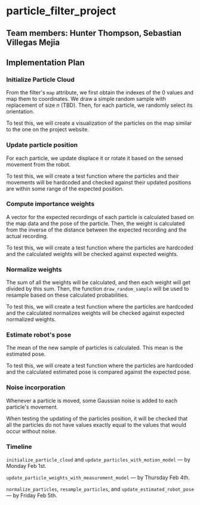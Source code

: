 # particle_filter_project

## Team members: Hunter Thompson, Sebastian Villegas Mejia


## Implementation Plan

### Initialize Particle Cloud

From the filter's `map` attribute, we first obtain the indexes of the 0 values
and map them to coordinates. We draw a simple random sample with replacement
of size $n$ (TBD). Then, for each particle, we randomly select its orientation.

To test this, we will create a visualization of the particles on the map similar
to the one on the project website.

### Update particle position

For each particle, we update displace it or rotate it based on the sensed 
movement from the robot. 

To test this, we will create a test function where the particles and their
movements will be hardcoded and checked against their updated positions are
within some range of the expected position.

### Compute importance weights

A vector for the expected recordings of each particle is calculated based on 
the map data and the pose of the particle. Then, the weight is calculated from
the inverse of the distance between the expected recording and the actual 
recording.

To test this, we will create a test function where the particles are hardcoded
and the calculated weights will be checked against expected weights.


### Normalize weights

The sum of all the weights will be calculated, and then each weight will get 
divided by this sum. Then, the function `draw_random_sample` will be used to
resample based on these calculated probabilities.

To test this, we will create a test function where the particles are hardcoded
and the calculated normalizes weights will be checked against expected 
normalized weights.

### Estimate robot's pose

The mean of the new sample of particles is calculated. This mean is the estimated
pose.

To test this, we will create a test function where the particles are hardcoded
and the calculated estimated pose is compared against the expected pose.

### Noise incorporation

Whenever a particle is moved, some Gaussian noise is added to each particle's 
movement.

When testing the updating of the particles position, it will be checked that 
all the particles do not have values exactly equal to the values that would
occur without noise.

### Timeline

`initialize_particle_cloud` and `update_particles_with_motion_model` — by 
Monday Feb 1st. 

`update_particle_weights_with_measurement_model` — by 
Thursday Feb 4th. 

`normalize_particles`, `resample_particles`, and `update_estimated_robot_pose`
— by Friday Feb 5th.

